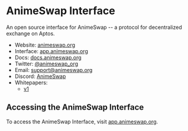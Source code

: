 # AnimeSwap Interface

An open source interface for AnimeSwap -- a protocol for decentralized exchange on Aptos.

- Website: [animeswap.org](https://animeswap.org)
- Interface: [app.animeswap.org](https://app.animeswap.org)
- Docs: [docs.animeswap.org](https://docs.animeswap.org)
- Twitter: [@animeswap_org](https://twitter.com/animeswap_org)
- Email: [support@animeswap.org](mailto:support@animeswap.org)
- Discord: [AnimeSwap](https://discord.gg/rbUG6SpRAM)
- Whitepapers:
  - [v1](https://docs.animeswap.org/blog/)
## Accessing the AnimeSwap Interface

To access the AnimeSwap Interface, visit [app.animeswap.org](https://app.animeswap.org).
